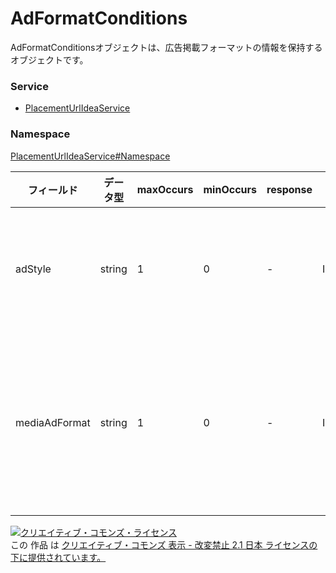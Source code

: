 # AdFormatConditions
AdFormatConditionsオブジェクトは、広告掲載フォーマットの情報を保持するオブジェクトです。
### Service
+ [PlacementUrlIdeaService](../../services/PlacementUrlIdeaService.md)

### Namespace
[PlacementUrlIdeaService#Namespace](../../services/PlacementUrlIdeaService.md#namespace)

| フィールド | データ型 | maxOccurs | minOccurs | response | add | set | remove | 説明 | 
|---|---|---|---|---|---|---|---|---|
| adStyle| string| 1| 0| -| Ignore| Ignore| Ignore| 広告スタイルです。 |
| mediaAdFormat| string| 1| 0| -| Ignore| Ignore| Ignore| メディアフォーマットです。 |

<a rel="license" href="http://creativecommons.org/licenses/by-nd/2.1/jp/"><img alt="クリエイティブ・コモンズ・ライセンス" style="border-width:0" src="https://i.creativecommons.org/l/by-nd/2.1/jp/88x31.png" /></a><br />この 作品 は <a rel="license" href="http://creativecommons.org/licenses/by-nd/2.1/jp/">クリエイティブ・コモンズ 表示 - 改変禁止 2.1 日本 ライセンスの下に提供されています。</a>
